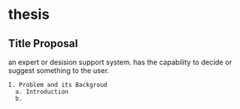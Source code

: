
# thesis
## Title Proposal
  an expert or desision support system. has the capability to decide or suggest something to the user.
```
I. Problem and its Backgroud
  a. Introduction
  b. 
```
